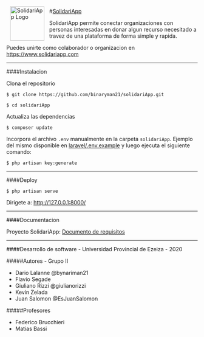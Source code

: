 <img align="Left" width="90" height="90" style="padding: 10px" src="https://lh3.googleusercontent.com/AcSkSjfL5DepCr1HPOm31gLL5nlHyUOAmcVeebbTyz1hu1sHvlDKCbhrptb4CytqNzp2sUxVXmzgpr27UEg0lpmxkjaTfWZlEGz3DFcwxuvmM5Fbmq9bKhhIjEH4dvgPig-AS4E9LBXbLC52Wg6rNMYYaWE8bYwAZZU484B5dGCRGLOfR3aQmpM4iBjbzdO2HakXlLQqHb4eOoL9I9-bFUcQ0r64vhxvfNS4iXatkHuMYHNG-WQt25sNL523mZBazA9vlF2Sg3YbuQyPkLZXcAHv8nMPUM2bL9IUWWt-SR-SHXZ-Sfr2qrRrQSbXAZCJN8cMlG-CZnHjtup-jmm0kkxm184UZv2bRQhohMtzUFT7wzI-jp_uMdsA_iyNoKT6iWxiWxjDKVorB0RQy1ytaLf3LLWp7dKYlYKW-VlVZWPu5-yWUKoes9wePjGHlTYJSU1OjkgceaGt_0T_ATRIcmPDyyf6QDTtTbQWOWQntvXNwhugccFKz9ihgF6ZMSI1EXJPWGaTO5yjwJDKYBlnhnXbhVzbVuCnaj8doAcNegK78o7jfXfg0eQO9-ESFEcDJmyYe10nr9Ny09eNWEBt2HkqRE6YThcFQzUMSW5qV_5U35QevUA454Gf0i9j-jwjtgWMNyDq-lx-dDEwLGo6NadEUJfpgkB8zX9hEQ6VgS1baIoFQNyEZWuV5IPf=s250-k-rw-no" alt="SolidariApp Logo">

#[SolidariApp](https://www.SolidariApp.com "SolidariApp Web Page")

SolidariApp permite conectar organizaciones con personas interesadas en donar algun recurso necesitado a travez de una plataforma de forma simple y rapida. 

Puedes unirte como colaborador o organizacion en https://www.solidariapp.com

---

####Instalacion

Clona el repositorio

 `$ git clone https://github.com/binaryman21/solidariApp.git`

 `$ cd solidariApp`

Actualiza las dependencias

`$ composer update`

Incorpora el archivo `.env` manualmente en la carpeta `solidariApp`.
Ejemplo del mismo disponible en [laravel/.env.example](https://github.com/laravel/laravel/blob/master/.env.example "laravel/.env.example") y luego ejecuta el siguiente comando:

`$ php artisan key:generate`

---

####Deploy

`$ php artisan serve`

Dirigete a: http://127.0.0.1:8000/

---

####Documentacion

 Proyecto SolidariApp: [Documento de requisitos](https://docs.google.com/document/d/179b1s37myFMsTPGYTvLcGfkKxK6xCkuOezv0wqIAO0Q/edit?usp=sharing "Documento de requisitos")


----

####Desarrollo de software  - Universidad Provincial de Ezeiza - 2020

#####Autores - Grupo II

- Dario Lalanne @bynariman21
- Flavio Segade
- Giuliano Rizzi @giulianorizzi
- Kevin Zelada
- Juan Salomon @EsJuanSalomon

#####Profesores
- Federico Brucchieri
- Matias Bassi
